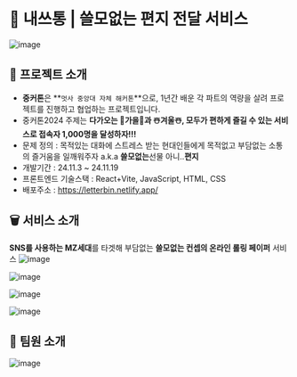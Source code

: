 # 🚮 내쓰통 | 쓸모없는 편지 전달 서비스
![image](https://github.com/user-attachments/assets/471709dc-eab2-47d4-b2f4-2271ad07e94c)

## 🦁 프로젝트 소개
- **중커톤**은 **`멋사 중앙대 자체 해커톤`**으로, 1년간 배운 각 파트의 역량을 살려 프로젝트를 진행하고 협업하는 프로젝트입니다.
- 중커톤2024 주제는 **다가오는 🍂가을🍂과 ☃️겨울☃️, 모두가 편하게 즐길 수 있는 서비스로  접속자 1,000명을 달성하자!!!**
- 문제 정의 : 목적있는 대화에 스트레스 받는 현대인들에게 목적없고 부담없는 소통의 즐거움을 일깨워주자 a.k.a **쓸모없는**선물 아니..**편지**
- 개발기간 : 24.11.3 ~ 24.11.19
- 프론트엔드 기술스택 : React+Vite, JavaScript, HTML, CSS
- 배포주소 : https://letterbin.netlify.app/

## 🗑️ 서비스 소개
**SNS를 사용하는 MZ세대**를 타겟해 부담없는 **쓸모없는 컨셉의 온라인 롤링 페이퍼** 서비스
  ![image](https://github.com/user-attachments/assets/02d1b003-c529-44d1-a46b-b243c56ae9ea)

![image](https://github.com/user-attachments/assets/a6654af1-dde0-465c-8ffe-cdacd5bcf0b1)

![image](https://github.com/user-attachments/assets/b4af09b5-a66e-49a0-8dac-5239f81b79e3)

![image](https://github.com/user-attachments/assets/35d99374-d712-4622-bdf8-871a997cfa0f)


## 📩 팀원 소개
![image](https://github.com/user-attachments/assets/f01c9607-f533-4188-a5be-965e665e17d2)
